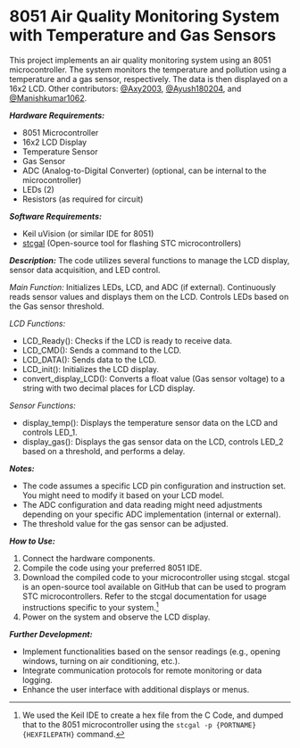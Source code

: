 # 8051 Air Quality Monitoring System with Temperature and Gas Sensors
This project implements an air quality monitoring system using an 8051 microcontroller.
The system monitors the temperature and pollution using a temperature and a gas sensor, respectively.
The data is then displayed on a 16x2 LCD.
Other contributors: [@Axy2003](https://github.com/Axy2003), [@Ayush180204](https://github.com/Ayush180204), and [@Manishkumar1062](https://github.com/Manishkumar1062).

***Hardware Requirements:***
- 8051 Microcontroller
- 16x2 LCD Display
- Temperature Sensor
- Gas Sensor
- ADC (Analog-to-Digital Converter) (optional, can be internal to the microcontroller)
- LEDs (2)
- Resistors (as required for circuit)

***Software Requirements:***
* Keil uVision (or similar IDE for 8051)
* [stcgal](https://github.com/grigorig/stcgal) (Open-source tool for flashing STC microcontrollers)

***Description:***
The code utilizes several functions to manage the LCD display, sensor data acquisition, and LED control.

_Main Function:_
Initializes LEDs, LCD, and ADC (if external).
Continuously reads sensor values and displays them on the LCD.
Controls LEDs based on the Gas sensor threshold.

_LCD Functions:_
+ LCD_Ready(): Checks if the LCD is ready to receive data.
+ LCD_CMD(): Sends a command to the LCD.
+ LCD_DATA(): Sends data to the LCD.
+ LCD_init(): Initializes the LCD display.
+ convert_display_LCD(): Converts a float value (Gas sensor voltage) to a string with two decimal places for LCD display.

_Sensor Functions:_
+ display_temp(): Displays the temperature sensor data on the LCD and controls LED_1.
+ display_gas(): Displays the gas sensor data on the LCD, controls LED_2 based on a threshold, and performs a delay.

***Notes:***
+ The code assumes a specific LCD pin configuration and instruction set. You might need to modify it based on your LCD model.
+ The ADC configuration and data reading might need adjustments depending on your specific ADC implementation (internal or external).
+ The threshold value for the gas sensor can be adjusted.

***How to Use:***
1. Connect the hardware components.
2. Compile the code using your preferred 8051 IDE.
3. Download the compiled code to your microcontroller using stcgal.
   stcgal is an open-source tool available on GitHub that can be used to program STC microcontrollers. Refer to the stcgal documentation for usage instructions specific to your system.[^1]
4. Power on the system and observe the LCD display.

***Further Development:***
- Implement functionalities based on the sensor readings (e.g., opening windows, turning on air conditioning, etc.).
- Integrate communication protocols for remote monitoring or data logging.
- Enhance the user interface with additional displays or menus.

[^1]: We used the Keil IDE to create a hex file from the C Code, and dumped that to the 8051 microcontroller using the `stcgal -p {PORTNAME} {HEXFILEPATH}` command.
